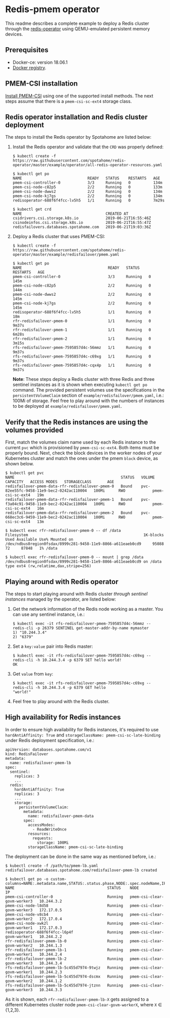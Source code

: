 # Redis-pmem operator

This readme describes a complete example to deploy a Redis cluster through the [redis-operator](https://github.com/spotahome/redis-operator) using QEMU-emulated persistent memory devices.

## Prerequisites
* Docker-ce: version 18.06.1
* [Docker registry](https://docs.docker.com/registry/deploying/).

## PMEM-CSI installation

[Install PMEM-CSI](/docs/install.md) using one of the supported install
methods. The next steps assume that there is a `pmem-csi-sc-ext4` storage
class.

## Redis operator installation and Redis cluster deployment

The steps to install the Redis operator by Spotahome are listed below:
 1. Install the Redis operator and validate that the `CRD` was properly defined:
    ``` console
    $ kubectl create -f https://raw.githubusercontent.com/spotahome/redis-operator/master/example/operator/all-redis-operator-resources.yaml

    $ kubectl get po
    NAME                             READY   STATUS    RESTARTS   AGE
    pmem-csi-controller-0            3/3     Running   0          134m
    pmem-csi-node-c82p5              2/2     Running   0          133m
    pmem-csi-node-dwws2              2/2     Running   0          134m
    pmem-csi-node-kj7gs              2/2     Running   0          134m
    redisoperator-688f6f4fcc-lv5h5   1/1     Running   0          7m29s

    $ kubectl get crd
    NAME                                     CREATED AT
    csidrivers.csi.storage.k8s.io            2019-06-21T16:55:46Z
    csinodeinfos.csi.storage.k8s.io          2019-06-21T16:55:47Z
    redisfailovers.databases.spotahome.com   2019-06-21T19:03:36Z
    ```
2. Deploy a Redis cluster that uses PMEM-CSI:
    ``` console
    $ kubectl create -f https://raw.githubusercontent.com/spotahome/redis-operator/master/example/redisfailover/pmem.yaml

    $ kubectl get po
    NAME                                      READY   STATUS    RESTARTS   AGE
    pmem-csi-controller-0                     3/3     Running   0          145m
    pmem-csi-node-c82p5                       2/2     Running   0          144m
    pmem-csi-node-dwws2                       2/2     Running   0          145m
    pmem-csi-node-kj7gs                       2/2     Running   0          145m
    redisoperator-688f6f4fcc-lv5h5            1/1     Running   0          18m
    rfr-redisfailover-pmem-0                  1/1     Running   0          9m37s
    rfr-redisfailover-pmem-1                  1/1     Running   0          6m28s
    rfr-redisfailover-pmem-2                  1/1     Running   0          3m15s
    rfs-redisfailover-pmem-7595857d4c-56mmz   1/1     Running   0          9m37s
    rfs-redisfailover-pmem-7595857d4c-c69xg   1/1     Running   0          9m37s
    rfs-redisfailover-pmem-7595857d4c-cqx4p   1/1     Running   0          9m37s
    ```
    **Note**: These steps deploy a Redis cluster with three Redis and three sentinel instances as it is shown when executing `kubectl get po` command. The provided persistent volumes use the specifications in the `persistentVolumeClaim` section of `example/redisfailover/pmem.yaml`, i.e.: 100Mi of storage. Feel free to play around with the numbers of instances to be deployed at `example/redisfailover/pmem.yaml`.

## Verify that the Redis instances are using the volumes provided
First, match the volumes claim name used by each Redis instance to the current `pvc` which is provisioned by `pmem-csi-sc-ext4`. Both items must be properly bound.
Next, check the block devices in the worker nodes of your Kubernetes cluster and match the ones under the pmem `block` device, as shown below.
``` console
$ kubectl get pvc
NAME                                               STATUS   VOLUME                                     CAPACITY   ACCESS MODES   STORAGECLASS       AGE
redisfailover-pmem-data-rfr-redisfailover-pmem-0   Bound    pvc-82ee55fc-9458-11e9-bec2-0242ac110004   100Mi      RWO            pmem-csi-sc-ext4   19m
redisfailover-pmem-data-rfr-redisfailover-pmem-1   Bound    pvc-f3a04c91-9458-11e9-bec2-0242ac110004   100Mi      RWO            pmem-csi-sc-ext4   16m
redisfailover-pmem-data-rfr-redisfailover-pmem-2   Bound    pvc-668ec3c6-9459-11e9-bec2-0242ac110004   100Mi      RWO            pmem-csi-sc-ext4   13m

$ kubectl exec rfr-redisfailover-pmem-0 -- df /data
Filesystem                                                   1K-blocks  Used Available Use% Mounted on
/dev/ndbus0region0fsdax/8999c281-9458-11e9-8866-a611eaeb0cd9     95088    72     87848   1% /data

$ kubectl exec rfr-redisfailover-pmem-0 -- mount | grep /data
/dev/ndbus0region0fsdax/8999c281-9458-11e9-8866-a611eaeb0cd9 on /data type ext4 (rw,relatime,dax,stripe=256)
```

## Playing around with Redis operator
The steps to start playing around with Redis cluster *through sentinel instances* managed by the operator, are listed below:
1. Get the network information of the Redis node working as a master. You can use any sentinel instance, i.e.:
    ``` console
    $ kubectl exec -it rfs-redisfailover-pmem-7595857d4c-56mmz -- redis-cli -p 26379 SENTINEL get-master-addr-by-name mymaster
    1) "10.244.3.4"
    2) "6379"
    ```
2. Set a `key:value` pair into Redis master:
    ``` console
    $ kubectl exec -it rfs-redisfailover-pmem-7595857d4c-c69xg -- redis-cli -h 10.244.3.4 -p 6379 SET hello world!
    OK
    ```
3. Get `value` from `key`:
    ``` console
    $ kubectl exec -it rfs-redisfailover-pmem-7595857d4c-c69xg -- redis-cli -h 10.244.3.4 -p 6379 GET hello
    "world!"
    ```
4. Feel free to play around with the Redis cluster.

## High availability for Redis instances
In order to ensure high availability for Redis instances, it's required to use `hardAntiAffinity: True` and `storageClassName: pmem-csi-sc-late-binding` under Redis deployment specification, i.e.:
```
apiVersion: databases.spotahome.com/v1
kind: RedisFailover
metadata:
  name: redisfailover-pmem-lb
spec:
  sentinel:
    replicas: 3
    ...
  redis:
    hardAntiAffinity: True
    replicas: 3
    ...
    storage:
      persistentVolumeClaim:
        metadata:
          name: redisfailover-pmem-data
        spec:
          accessModes:
            - ReadWriteOnce
          resources:
            requests:
              storage: 100Mi
          storageClassName: pmem-csi-sc-late-binding
```

The deployment can be done in the same way as mentioned before, i.e.:
``` console
$ kubectl create -f /path/to/pmem-lb.yaml
redisfailover.databases.spotahome.com/redisfailover-pmem-lb created

$ kubectl get po -o custom-columns=NAME:.metadata.name,STATUS:.status.phase,NODE:.spec.nodeName,IP:.status.podIP
NAME                                         STATUS    NODE                          IP
pmem-csi-controller-0                        Running   pmem-csi-clear-govm-worker3   10.244.3.2
pmem-csi-node-l8d58                          Running   pmem-csi-clear-govm-worker3   172.17.0.5
pmem-csi-node-v8cb4                          Running   pmem-csi-clear-govm-worker2   172.17.0.4
pmem-csi-node-xwk2l                          Running   pmem-csi-clear-govm-worker1   172.17.0.3
redisoperator-688f6f4fcc-l6p4f               Running   pmem-csi-clear-govm-worker1   10.244.2.2
rfr-redisfailover-pmem-lb-0                  Running   pmem-csi-clear-govm-worker2   10.244.1.3
rfr-redisfailover-pmem-lb-1                  Running   pmem-csi-clear-govm-worker1   10.244.2.4
rfr-redisfailover-pmem-lb-2                  Running   pmem-csi-clear-govm-worker3   10.244.3.4
rfs-redisfailover-pmem-lb-5c455d7974-9twjz   Running   pmem-csi-clear-govm-worker1   10.244.2.3
rfs-redisfailover-pmem-lb-5c455d7974-dscmx   Running   pmem-csi-clear-govm-worker2   10.244.1.2
rfs-redisfailover-pmem-lb-5c455d7974-jtznn   Running   pmem-csi-clear-govm-worker3   10.244.3.3
```
As it is shown, each `rfr-redisfailover-pmem-lb-X` gets assigned to a different Kubernetes cluster node `pmem-csi-clear-govm-workerX`, where `X` &isin; {1,2,3}.
